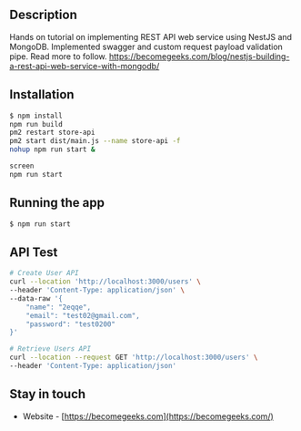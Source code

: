 ## Description

Hands on tutorial on implementing REST API web service using NestJS and MongoDB. Implemented swagger and custom request payload validation pipe.
Read more to follow.
https://becomegeeks.com/blog/nestjs-building-a-rest-api-web-service-with-mongodb/

## Installation

```bash
$ npm install
npm run build
pm2 restart store-api
pm2 start dist/main.js --name store-api -f
nohup npm run start &

screen
npm run start

```

## Running the app

```bash
$ npm run start
```

## API Test

```bash
# Create User API
curl --location 'http://localhost:3000/users' \
--header 'Content-Type: application/json' \
--data-raw '{
    "name": "2eqqe",
    "email": "test02@gmail.com",
    "password": "test0200"
}'

# Retrieve Users API
curl --location --request GET 'http://localhost:3000/users' \
--header 'Content-Type: application/json'
```

## Stay in touch
- Website - [https://becomegeeks.com](https://becomegeeks.com/)
